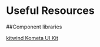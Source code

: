# Useful Resources
##Component libraries

[kitwind Kometa UI Kit](https://kitwind.io/products/kometa)
